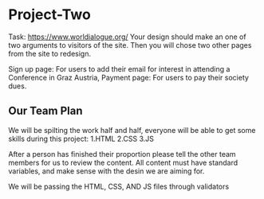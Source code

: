 # Project-Two

Task: https://www.worldialogue.org/
Your design should make an one of two arguments to visitors of the site. Then you will chose two other pages from the site to redesign. 

Sign up page: For users to add their email for interest in attending a Conference in Graz Austria,
Payment page: For users to pay their society dues. 


## Our Team Plan

We will be spilting the work half and half, everyone will be able to get some skills during this project:
1.HTML
2.CSS
3.JS

After a person has finished their proportion please tell the other team members for us to review the content. 
All content must have standard variables, and make sense with the desin we are aiming for. 

We will be passing the HTML, CSS, AND JS files through validators
